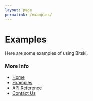 ```yaml
---
layout: page
permalink: /examples/
---
```


# Examples

Here are some examples of using Bitski.

### More Info
* [Home](README.md)
* [Examples](examples.md)
* [API Reference](_api/index.md)
* [Contact Us](http://bitski.co)
